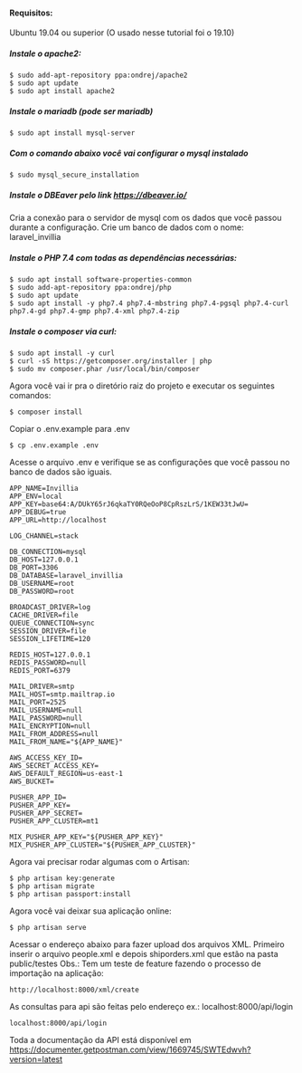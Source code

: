 #### Requisitos:
Ubuntu 19.04 ou superior (O usado nesse tutorial foi o 19.10)

##### Instale o apache2:
```
$ sudo add-apt-repository ppa:ondrej/apache2
$ sudo apt update
$ sudo apt install apache2
```

##### Instale o mariadb (pode ser mariadb)
```
$ sudo apt install mysql-server
```

##### Com o comando abaixo você vai configurar o mysql instalado 
```
$ sudo mysql_secure_installation
```

##### Instale o DBEaver pelo link https://dbeaver.io/
Cria a conexão para o servidor de mysql com os dados que você passou durante a configuração.
Crie um banco de dados com o nome: laravel_invillia

##### Instale o PHP 7.4 com todas as dependências necessárias:
```
$ sudo apt install software-properties-common
$ sudo add-apt-repository ppa:ondrej/php
$ sudo apt update
$ sudo apt install -y php7.4 php7.4-mbstring php7.4-pgsql php7.4-curl php7.4-gd php7.4-gmp php7.4-xml php7.4-zip
```

##### Instale o composer via curl:
```
$ sudo apt install -y curl
$ curl -sS https://getcomposer.org/installer | php
$ sudo mv composer.phar /usr/local/bin/composer
```

Agora você vai ir pra o diretório raiz do projeto e executar os seguintes comandos:
```
$ composer install
```

Copiar o .env.example para .env
```
$ cp .env.example .env
```
Acesse o arquivo .env e verifique se as configurações que você passou no banco de dados são iguais.
```
APP_NAME=Invillia
APP_ENV=local
APP_KEY=base64:A/DUkY65rJ6qkaTY0RQeOoP8CpRszLrS/1KEW33tJwU=
APP_DEBUG=true
APP_URL=http://localhost

LOG_CHANNEL=stack

DB_CONNECTION=mysql
DB_HOST=127.0.0.1
DB_PORT=3306
DB_DATABASE=laravel_invillia
DB_USERNAME=root
DB_PASSWORD=root

BROADCAST_DRIVER=log
CACHE_DRIVER=file
QUEUE_CONNECTION=sync
SESSION_DRIVER=file
SESSION_LIFETIME=120

REDIS_HOST=127.0.0.1
REDIS_PASSWORD=null
REDIS_PORT=6379

MAIL_DRIVER=smtp
MAIL_HOST=smtp.mailtrap.io
MAIL_PORT=2525
MAIL_USERNAME=null
MAIL_PASSWORD=null
MAIL_ENCRYPTION=null
MAIL_FROM_ADDRESS=null
MAIL_FROM_NAME="${APP_NAME}"

AWS_ACCESS_KEY_ID=
AWS_SECRET_ACCESS_KEY=
AWS_DEFAULT_REGION=us-east-1
AWS_BUCKET=

PUSHER_APP_ID=
PUSHER_APP_KEY=
PUSHER_APP_SECRET=
PUSHER_APP_CLUSTER=mt1

MIX_PUSHER_APP_KEY="${PUSHER_APP_KEY}"
MIX_PUSHER_APP_CLUSTER="${PUSHER_APP_CLUSTER}"
```
Agora vai precisar rodar algumas com o Artisan:
```
$ php artisan key:generate
$ php artisan migrate
$ php artisan passport:install
```

Agora você vai deixar sua aplicação online:
```
$ php artisan serve
```

Acessar o endereço abaixo para fazer upload dos arquivos XML.
Primeiro inserir o arquivo people.xml e depois shiporders.xml que estão na pasta public/testes
Obs.: Tem um teste de feature fazendo o processo de importação na aplicação:
```
http://localhost:8000/xml/create
```
As consultas para api são feitas pelo endereço ex.: localhost:8000/api/login
```
localhost:8000/api/login
```
Toda a documentação da API está disponível em https://documenter.getpostman.com/view/1669745/SWTEdwvh?version=latest
